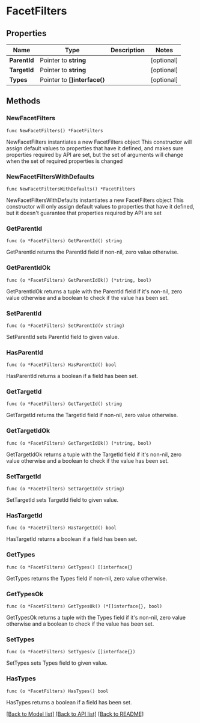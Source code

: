 # FacetFilters

## Properties

Name | Type | Description | Notes
------------ | ------------- | ------------- | -------------
**ParentId** | Pointer to **string** |  | [optional] 
**TargetId** | Pointer to **string** |  | [optional] 
**Types** | Pointer to **[]interface{}** |  | [optional] 

## Methods

### NewFacetFilters

`func NewFacetFilters() *FacetFilters`

NewFacetFilters instantiates a new FacetFilters object
This constructor will assign default values to properties that have it defined,
and makes sure properties required by API are set, but the set of arguments
will change when the set of required properties is changed

### NewFacetFiltersWithDefaults

`func NewFacetFiltersWithDefaults() *FacetFilters`

NewFacetFiltersWithDefaults instantiates a new FacetFilters object
This constructor will only assign default values to properties that have it defined,
but it doesn't guarantee that properties required by API are set

### GetParentId

`func (o *FacetFilters) GetParentId() string`

GetParentId returns the ParentId field if non-nil, zero value otherwise.

### GetParentIdOk

`func (o *FacetFilters) GetParentIdOk() (*string, bool)`

GetParentIdOk returns a tuple with the ParentId field if it's non-nil, zero value otherwise
and a boolean to check if the value has been set.

### SetParentId

`func (o *FacetFilters) SetParentId(v string)`

SetParentId sets ParentId field to given value.

### HasParentId

`func (o *FacetFilters) HasParentId() bool`

HasParentId returns a boolean if a field has been set.

### GetTargetId

`func (o *FacetFilters) GetTargetId() string`

GetTargetId returns the TargetId field if non-nil, zero value otherwise.

### GetTargetIdOk

`func (o *FacetFilters) GetTargetIdOk() (*string, bool)`

GetTargetIdOk returns a tuple with the TargetId field if it's non-nil, zero value otherwise
and a boolean to check if the value has been set.

### SetTargetId

`func (o *FacetFilters) SetTargetId(v string)`

SetTargetId sets TargetId field to given value.

### HasTargetId

`func (o *FacetFilters) HasTargetId() bool`

HasTargetId returns a boolean if a field has been set.

### GetTypes

`func (o *FacetFilters) GetTypes() []interface{}`

GetTypes returns the Types field if non-nil, zero value otherwise.

### GetTypesOk

`func (o *FacetFilters) GetTypesOk() (*[]interface{}, bool)`

GetTypesOk returns a tuple with the Types field if it's non-nil, zero value otherwise
and a boolean to check if the value has been set.

### SetTypes

`func (o *FacetFilters) SetTypes(v []interface{})`

SetTypes sets Types field to given value.

### HasTypes

`func (o *FacetFilters) HasTypes() bool`

HasTypes returns a boolean if a field has been set.


[[Back to Model list]](../README.md#documentation-for-models) [[Back to API list]](../README.md#documentation-for-api-endpoints) [[Back to README]](../README.md)


